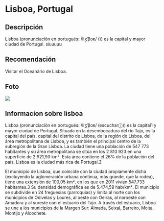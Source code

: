 # Lisboa, Portugal

## Descripción
Lisboa (pronunciación en portugués: /liʒˈβoɐ/ ()) es la capital​ y mayor ciudad de Portugal. siuuuuu

## Recomendación
Visitar el Oceanário de Lisboa.

## Foto
![](https://upload.wikimedia.org/wikipedia/commons/4/41/Lisbon_%2836831596786%29_%28cropped%29.jpg)

## Informacion sobre lisboa
Lisboa (pronunciación en portugués: /liʒˈβoɐ/ (escucharⓘ)) es la capital1​ y mayor ciudad de Portugal. Situada en la desembocadura del río Tajo, es la capital del país, capital del distrito de Lisboa, de la región de Lisboa, del área metropolitana de Lisboa, y es también el principal centro de la subregión de la Gran Lisboa. La ciudad tiene una población de 547 773 habitantes y su área metropolitana se sitúa en los 2 810 923 en una superficie de 2.921,90 km². Esta área contiene el 26% de la población del país. Lisboa es la ciudad más rica de Portugal.2​

El municipio de Lisboa, que coincide con la ciudad propiamente dicha (excluyendo la aglomeración urbana continua, más grande, que la rodea), tiene una extensión de 100,05 km², en los que en 2011 vivían 547.733 habitantes.3​ Su densidad demográfica es de 5.474,59 hab/km². El municipio se subdivide en 24 freguesias (parroquias) y limita al norte con los municipios de Odivelas y Loures, al oeste con Oeiras, al noroeste con Amadora y al sureste con el estuario del Tajo. A través del estuario, Lisboa se une a los municipios de la Margen Sur: Almada, Seixal, Barreiro, Moita, Montijo y Alcochete.

